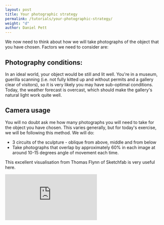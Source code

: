 ```yaml
---
layout: post
title: Your photographic strategy
permalink: /tutorials/your-photographic-strategy/
weight: "d"
author: Daniel Pett
---
```


We now need to think about how we will take photographs of the object that you have chosen. Factors we need to consider are:

## Photography conditions:

In an ideal world, your object would be still and lit well. You're in a museum, guerilla scanning (i.e. not fully kitted up and without permits and a gallery clear of visitors), so it is very likely you may have sub-optimal conditions. Today, the weather forecast is overcast, which should make the gallery's natural light work quite well. 

## Camera usage

You will no doubt ask me how many photographs you will need to take for the object you have chosen. This varies generally, but for today's exercise, we will be following this method. We will do:

* 3 circuits of the sculpture - oblique from above, middle and from below
* Take photographs that overlap by approximately 60% in each image at around 10-15 degrees angle of movement each time. 

This excellent visualisation from Thomas Flynn of Sketchfab is very useful here.
<div class="resp-container">
<div class="sketchfab-embed-wrapper"><iframe class="resp-iframe" src="https://sketchfab.com/models/2ea3593aad1d4146b3749d6410793bb9/embed" frameborder="0" allow="autoplay; fullscreen; vr" mozallowfullscreen="true" webkitallowfullscreen="true"></iframe>
</div>
</div>
